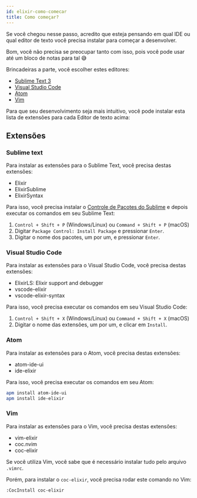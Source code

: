```yaml
---
id: elixir-como-comecar
title: Como começar?
---
```


Se você chegou nesse passo, acredito que esteja pensando em qual IDE ou qual editor de texto você precisa instalar para começar a desenvolver.

Bom, você não precisa se preocupar tanto com isso, pois você pode usar até um bloco de notas para tal 😅

Brincadeiras a parte, você escolher estes editores:

- [Sublime Text 3](https://www.sublimetext.com/3)
- [Visual Studio Code](https://code.visualstudio.com/download)
- [Atom](https://atom.io/)
- [Vim](https://www.vim.org/download.php)

Para que seu desenvolvimento seja mais intuitivo, você pode instalar esta lista de extensões para cada Editor de texto acima:

## Extensões

### Sublime text

Para instalar as extensões para o Sublime Text, você precisa destas extensões:

- Elixir
- ElixirSublime
- ElixirSyntax

Para isso, você precisa instalar o [Controle de Pacotes do Sublime](https://packagecontrol.io/installation#st3) e depois executar os comandos em seu Sublime Text:

1. `Control + Shift + P` (Windows/Linux) ou `Command + Shift + P` (macOS)
2. Digitar `Package Control: Install Package` e pressionar `Enter`.
3. Digitar o nome dos pacotes, um por um, e pressionar `Enter`.

### Visual Studio Code

Para instalar as extensões para o Visual Studio Code, você precisa destas extensões:

- ElixirLS: Elixir support and debugger
- vscode-elixir
- vscode-elixir-syntax

Para isso, você precisa executar os comandos em seu Visual Studio Code:

1. `Control + Shift + X` (Windows/Linux) ou `Command + Shift + X` (macOS)
2. Digitar o nome das extensões, um por um, e clicar em `Install`.

### Atom

Para instalar as extensões para o Atom, você precisa destas extensões:

- atom-ide-ui
- ide-elixir

Para isso, você precisa executar os comandos em seu Atom:

```sh
apm install atom-ide-ui
apm install ide-elixir
```

### Vim

Para instalar as extensões para o Vim, você precisa destas extensões:

- vim-elixir
- coc.nvim
- coc-elixir

Se você utiliza Vim, você sabe que é necessário instalar tudo pelo arquivo `.vimrc`.

Porém, para instalar o `coc-elixir`, você precisa rodar este comando no Vim:

```sh
:CocInstall coc-elixir
```
